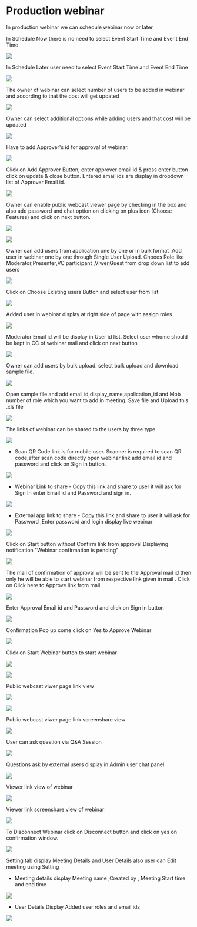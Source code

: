 # Production webinar

 In production webinar we can schedule webinar now or later

In Schedule Now there is no need to select Event Start Time and Event End Time

![](../.gitbook/assets/schedule_later.PNG)

In Schedule Later user need to select Event Start Time and Event End Time

![](../.gitbook/assets/image%20%2846%29.png)

The owner of webinar can select number of users to be added in webinar and according to that the cost will get updated

![](../.gitbook/assets/image%20%28159%29.png)

Owner can select additional options while adding users and that cost will be updated

![](../.gitbook/assets/image%20%2870%29.png)

Have to add Approver's id for approval of webinar. 

![](../.gitbook/assets/image%20%2858%29.png)

Click on Add Approver Button, enter approver email id & press enter button click on update & close button. Entered email ids are display in dropdown list of Approver Email id.

![](../.gitbook/assets/image%20%28165%29.png)

Owner can enable public webcast viewer page by checking in the box and also add password and chat option on clicking on plus icon \(Choose Features\) and click on next button.

![](../.gitbook/assets/image%20%2861%29.png)

![](../.gitbook/assets/image%20%28120%29.png)

Owner can add users from application one by one or in bulk format .Add user in webinar one by one through Single User Upload. Chooes Role like Moderator,Presenter,VC participant ,Viwer,Guest from drop down list to add users 

![](../.gitbook/assets/image%20%28151%29.png)

Click on Choose Existing users Button and select user from list 

![](../.gitbook/assets/image%20%28112%29.png)

Added user in webinar display at right side of page with assign roles

![](../.gitbook/assets/image%20%2871%29.png)

 Moderator Email id will be display in User id list. Select user whome should be kept in CC of webinar mail and click on next button

![](../.gitbook/assets/image%20%28164%29.png)

Owner can add users by bulk upload. select bulk upload and download sample file.

![](../.gitbook/assets/image%20%28104%29.png)

Open sample file and add email id,display\_name,application\_id and Mob number of role which you want to add in meeting. Save file and Upload this .xls file 

![](../.gitbook/assets/image%20%28173%29.png)

 The links of webinar can be shared to the users by three type

![](../.gitbook/assets/image%20%28193%29.png)

* Scan QR Code link is for mobile user. Scanner is required to scan QR code,after scan code directly open webinar link add email id and password and click on Sign In button.

![](../.gitbook/assets/image%20%28102%29.png)

* Webinar Link to share - Copy this link and share to user it will ask for Sign In enter Email id and Password and sign in.

![](../.gitbook/assets/image%20%28161%29.png)

* External app link to share - Copy this link and share to user it will ask for Password ,Enter password and login display live webinar

![](../.gitbook/assets/image%20%2898%29.png)

Click on Start button without Confirm link from approval Displaying notification "Webinar confirmation is pending"

![](../.gitbook/assets/image%20%2836%29.png)

The mail of confirmation of approval will be sent to the Approval mail id then only he will be able to start webinar from respective link given in mail . Click on Click here to Approve link from mail.

![](../.gitbook/assets/image%20%2865%29.png)

Enter Approval Email id and Password and click on Sign in button

![](../.gitbook/assets/image%20%284%29.png)

Confirmation Pop up come click on Yes to Approve Webinar

![](../.gitbook/assets/image%20%28133%29.png)

Click on Start Webinar button to start webinar

![](../.gitbook/assets/image%20%28188%29.png)

![](../.gitbook/assets/image%20%28129%29.png)

Public webcast viwer page link view

![](../.gitbook/assets/image%20%2883%29.png)

![](../.gitbook/assets/image%20%28128%29.png)

Public webcast viwer page link screenshare view

![](../.gitbook/assets/image%20%28117%29.png)

User can ask question via Q&A Session 

![](../.gitbook/assets/image%20%286%29.png)

Questions ask by external users display in Admin user chat panel

![](../.gitbook/assets/image%20%28138%29.png)

Viewer link view of webinar

![](../.gitbook/assets/image%20%2848%29.png)

Viewer link screenshare view of webinar

![](../.gitbook/assets/image%20%2822%29.png)

To Disconnect Webinar click on Disconnect button and click on yes on confirmation window.

![](../.gitbook/assets/image%20%2890%29.png)

Setting tab display Meeting Details and User Details also user can Edit meeting using Setting

* Meeting details display Meeting name ,Created by , Meeting Start time and end time

![](../.gitbook/assets/image%20%2817%29.png)

* User Details Display Added user roles and email ids 

![](../.gitbook/assets/image%20%2844%29.png)

